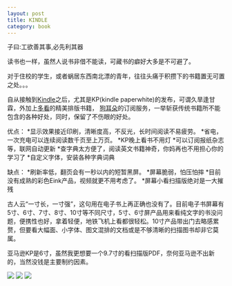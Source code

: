 ```yaml
---
layout: post
title: KINDLE
category: book
---
```


子曰:工欲善其事,必先利其器

读书也一样，虽然人说书非借不能读，可藏书的癖好大多是不可避了。

对于住校的学生，或者蜗居东西南北漂的青年，往往头痛于积攒下的书籍置无可置之处。。。

自从接触到[Kindle](www.amazon.cn)之后，尤其是KP(kindle paperwhite)的发布，可谓久旱逢甘霖，外加上[多看](http://www.duokan.com/)的精美排版书籍，
[狗耳朵](http://dogear.cn/)的订阅服务，一举斩获传统书籍所不能包含的各种好处，同时，保留了不伤眼的好处。


优点：
*显示效果接近印刷，清晰度高，不反光，长时间阅读不易疲劳。
*省电，一次充电可以连续阅读数千页至上万页。
*KP晚上看书不用灯
*可以订阅报纸杂志等，联网自动更新
*查字典太方便了，阅读英文书籍神奇，你妈再也不用担心你的学习了
*自定义字体，安装各种字典词典

缺点：
*刷新率低，翻页会有一秒以内的短暂黑屏。
*屏幕脆弱，怕压怕摔
*目前没有成熟的彩色Eink产品，视频就更不用考虑了。
*屏幕小看扫描版绝对是一大摧残

古人云“一寸长，一寸强”，这句用在电子书上再正确也没有了。目前电子书屏幕有5寸、6寸、7寸、8寸、10寸等不同尺寸，5寸、6寸屏产品用来看纯文字的书没问题，便携性也好，拿着轻便，地铁飞机上看都很轻松。10寸产品带出门去略感累赘，但要看大幅面、小字体、图文混排的文档或是不够清晰的扫描图书却非它莫属。

亚马逊KP是6寸，虽然我更想要一个9.7寸的看扫描版PDF，奈何亚马逊不出新的，当然没钱是主要制约因素。

<img src="http://f.hiphotos.bdimg.com/album/s%3D550%3Bq%3D90%3Bc%3Dxiangce%2C100%2C100/sign=db278a1dd309b3deefbfe46dfc841dbc/9358d109b3de9c825c31d4fa6e81800a19d8436a.jpg?referer=4e94e4469045d688fa158794ad28&x=.jpg">
<img src="http://bwlgu.img38.wal8.com/img38/394284_20131214094947/138698591735.gif">
<img src="http://oriyao.oss-cn-hangzhou.aliyuncs.com/lazycat.gif">
